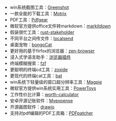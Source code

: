 - win系统截图工具：[Greenshot](https://github.com/greenshot/greenshot)
- 一款全能的下载工具：[Motrix](https://github.com/agalwood/Motrix)
- PDF工具：[Pdfgear](https://www.pdfgear.com/)
- 微软官方提供office文件转markdown：[markitdown](https://github.com/microsoft/markitdown)
- 假装很忙工具：[rust-stakeholder](https://github.com/giacomo-b/rust-stakeholder)
- 不同平台之间传文件：[localsend](https://github.com/localsend/localsend)
- 桌面宠物：[bongoCat](https://github.com/ayangweb/BongoCat)
- 更好用的基于firfox的浏览器：[zen-browser](https://github.com/zen-browser/desktop)
- 浸入式学语言助手：[浏览器插件](https://github.com/xiao-zaiyi/illa-helper)
- 终端模糊搜索：[fzf](https://github.com/junegunn/fzf)
- 更聪明的终端cd工具：[zoxide](https://github.com/ajeetdsouza/zoxide)
- 更现代的终端cat工具：[bat](https://github.com/sharkdp/bat)
- win系统下轻量级的窗口超分辨率工具：[Magpie](https://github.com/Blinue/Magpie)
- 微软官方提供win系统实用工具：[PowerToys](https://github.com/microsoft/PowerToys)
- 工作性价比计算：[worth-calculator](https://github.com/Zippland/worth-calculator)
- 安卓开源记账软件：[Myexpense](https://github.com/mtotschnig/MyExpenses)
- 开源画图软件：[drawio](https://github.com/jgraph/drawio-desktop)
- 支持对pdf编辑的PDF工具箱：[PDFpatcher](https://github.com/wmjordan/PDFPatcher)
